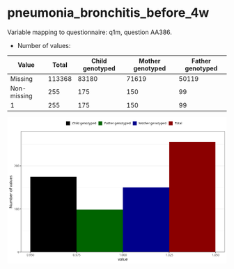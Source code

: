 # pneumonia_bronchitis_before_4w
Variable mapping to questionnaire: q1m, question AA386.
- Number of values:

| Value | Total | Child genotyped | Mother genotyped | Father genotyped |
| ----- | ----- | --------------- | ---------------- | ---------------- |
| Missing | 113368 | 83180 | 71619 | 50119 |
| Non-missing | 255 | 175 | 150 | 99 |
| 1 | 255 | 175 | 150 | 99 |



![](pneumonia_bronchitis_before_4w_n.png)



